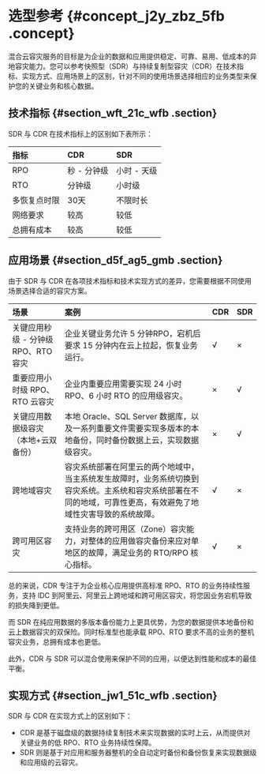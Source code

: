 # 选型参考 {#concept_j2y_zbz_5fb .concept}

混合云容灾服务的目标是为企业的数据和应用提供稳定、可靠、易用、低成本的异地容灾能力。您可以参考快照型（SDR）与持续复制型容灾（CDR）在技术指标、实现方式、应用场景上的区别，针对不同的使用场景选择相应的业务类型来保护您的关键业务和核心数据。

## 技术指标 {#section_wft_21c_wfb .section}

SDR 与 CDR 在技术指标上的区别如下表所示：

|指标|CDR|SDR|
|:-|:--|:--|
|RPO|秒 - 分钟级|小时 - 天级|
|RTO|分钟级|小时级|
|多恢复点时限|30天|不限时长|
|网络要求|较高|较低|
|总拥有成本|较高|较低|

## 应用场景 {#section_d5f_ag5_gmb .section}

由于 SDR 与 CDR 在各项技术指标和技术实现方式的差异，您需要根据不同使用场景选择合适的容灾方案。

|场景|案例|CDR|SDR|
|:-|:-|:--|:--|
|关键应用秒级 - 分钟级 RPO、RTO 容灾|企业关键业务允许 5 分钟RPO，宕机后要求 15 分钟内在云上拉起，恢复业务运行。|√|×|
|重要应用小时级 RPO、 RTO 云容灾|企业内重要应用需要实现 24 小时 RPO、6 小时 RTO 的应用级容灾。|×|√|
|关键应用数据级容灾 （本地+云双备份）|本地 Oracle、SQL Server 数据库，以及一系列重要文件需要实现多版本的本地备份，同时备份数据上云，实现数据级容灾。|×|√|
|跨地域容灾|容灾系统部署在阿里云的两个地域中，当主系统发生故障时，业务系统切换到容灾系统。主系统和容灾系统部署在不同的地域，可靠性更高，有效避免了地域性灾害导致的系统故障。|√|×|
|跨可用区容灾|支持业务的跨可用区（Zone）容灾能力，对整体的应用做容灾备份来应对单地区的故障，满足业务的 RTO/RPO 核心指标。|√|×|

总的来说，CDR 专注于为企业核心应用提供高标准 RPO、RTO 的业务持续性服务，支持 IDC 到阿里云、阿里云上跨地域和跨可用区容灾，将您因业务宕机导致的损失降到更低。

而 SDR 在纯应用数据的多版本备份能力上更具优势，为您的数据提供本地备份和云上数据容灾的双保险。同时标准型也能承载 RPO、RTO 要求不高的业务的整机容灾业务，总拥有成本也更低。

此外，CDR 与 SDR 可以混合使用来保护不同的应用，以便达到性能和成本的最佳平衡。

## 实现方式 {#section_jw1_51c_wfb .section}

SDR 与 CDR 在实现方式上的区别如下：

-   CDR 是基于磁盘级的数据持续复制技术来实现数据的实时上云，从而提供对关键业务的低 RPO、RTO 业务持续性保障。
-   SDR 则是基于对应用和服务器整机的全自动定时备份和备份恢复来实现数据级和应用级的云容灾。

